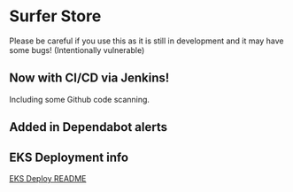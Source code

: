 # Surfer Store
Please be careful if you use this as it is still in development and it may have some bugs! 
(Intentionally vulnerable)

## Now with CI/CD via Jenkins! 
Including some Github code scanning. 

## Added in Dependabot alerts

## EKS Deployment info
[EKS Deploy README](deploy/eks/README.md)
